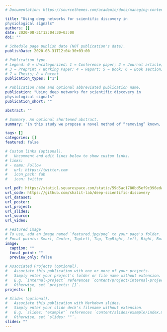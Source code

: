 ```yaml
---
# Documentation: https://sourcethemes.com/academic/docs/managing-content/

title: "Using deep networks for scientific discovery in
physiological signals"
authors: []
date: 2020-08-31T12:04:30+03:00
doi: ""

# Schedule page publish date (NOT publication's date).
publishDate: 2020-08-31T12:04:30+03:00

# Publication type.
# Legend: 0 = Uncategorized; 1 = Conference paper; 2 = Journal article;
# 3 = Preprint / Working Paper; 4 = Report; 5 = Book; 6 = Book section;
# 7 = Thesis; 8 = Patent
publication_types: ["1"]

# Publication name and optional abbreviated publication name.
publication: "Using deep networks for scientific discovery in
physiological signals"
publication_short: ""

abstract: ""

# Summary. An optional shortened abstract.
summary: "In this study we propose a novel method of “removing” known, hand-engineered features from the network’s hypothesis space, thus forcing it to try learn representations which are different from known ones, as a method of scientific exploration. We then build on existing work in the field of interpretability, specifically class activation maps, to try infer what new features the network has learned."

tags: []
categories: []
featured: false

# Custom links (optional).
#   Uncomment and edit lines below to show custom links.
# links:
# - name: Follow
#   url: https://twitter.com
#   icon_pack: fab
#   icon: twitter

url_pdf: https://static1.squarespace.com/static/59d5ac1780bd5ef9c396eda6/t/5f22cc45a1025d04faaf5b7c/1596116059099/126_CameraReadySubmission_Deep_networks_for_scientific_discovery_in_physiological_signals+%281%29.pdf
url_code: https://github.com/shalit-lab/deep-scientific-discovery
url_dataset:
url_poster:
url_project:
url_slides:
url_source:
url_video:

# Featured image
# To use, add an image named `featured.jpg/png` to your page's folder. 
# Focal points: Smart, Center, TopLeft, Top, TopRight, Left, Right, BottomLeft, Bottom, BottomRight.
image:
  caption: ""
  focal_point: ""
  preview_only: false

# Associated Projects (optional).
#   Associate this publication with one or more of your projects.
#   Simply enter your project's folder or file name without extension.
#   E.g. `internal-project` references `content/project/internal-project/index.md`.
#   Otherwise, set `projects: []`.
projects: []

# Slides (optional).
#   Associate this publication with Markdown slides.
#   Simply enter your slide deck's filename without extension.
#   E.g. `slides: "example"` references `content/slides/example/index.md`.
#   Otherwise, set `slides: ""`.
slides: ""
---
```

